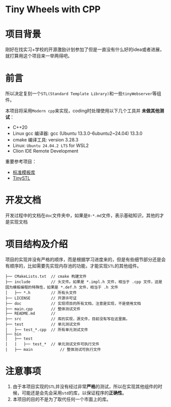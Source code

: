 # Tiny Wheels with CPP

# 项目背景

刚好在找实习+学校的开源激励计划参加了但是一直没有什么好的idea或者进展，就打算用这个项目来一举两得吧。

# 前言

所以决定复刻一个`STL(Standard Template Library)`和一些`tinyWebserver`等组件。

本项目将采用`Modern cpp`来实现，coding时处理使用以下几个工具并 **未做其他测试**：
- C++20
- Linux gcc 编译器: gcc (Ubuntu 13.3.0-6ubuntu2~24.04) 13.3.0
- cmake 编译工具: version 3.28.3
- Linux: `Ubuntu 24.04.2 LTS` for WSL2
- Clion IDE Remote Development

重要参考项目：
- [标准模板库](https://github.com/gcc-mirror/gcc/tree/master/libstdc%2B%2B-v3/include/bits)
- [TinySTL](https://github.com/zouxiaohang/TinySTL)

# 开发文档

开发过程中的文档在`doc`文件夹中，如果是`0-*.md`文件，表示基础知识，其他的才是实现文档

# 项目结构及介绍

项目的实现并没有严格的顺序，而是根据学习进度来的，但是有些细节部分还是会有顺序的，比如需要先实现内存池的功能，才能实现`STL`的其他组件。


```
├── CMakeLists.txt 	// cmake 构建文件
├── include			// 头文件。如果是 *.impl.h 文件，相当于 .cpp 文件，这是因为模板编程的特殊性，如果是 *.def.h 文件，相当于 .h 文件
│   ├── *.h			// 所有头文件
├── LICENSE			// 开源许可证
├── doc			    // 实现项目的所有文档，注意是实现，不是使用文档
├── main.cpp		// 整体测试文件
├── README.md		// 
├── src  			// 库的实现，源文件，目前没有写在这里面。
├── test			// 单元测试文件
│   ├── test_*.cpp	// 所有单元测试文件
├── bin
│   ├── test
│   |   ├── test_*	// 单元测试文件可执行文件
|   ├── main			// 整体测试可执行文件
```

# 注意事项

1. 由于本项目实现的`STL`并没有经过非常**严格**的测试，所以在实现其他组件的时候，可能还是会先会采用`std`的库，以保证程序的**正确性**。
2. 本项目的目的不是为了取代任何一个市面上的库。
